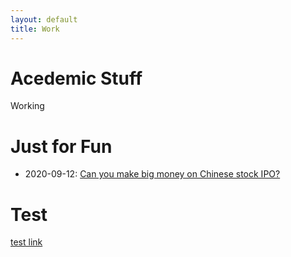 ```yaml
---
layout: default
title: Work
---
```


# Acedemic Stuff

Working

# Just for Fun

* 2020-09-12: [Can you make big money on Chinese stock IPO?](./pages/Chinese-IPO/Chinese-IPO.html)

# Test

[test link](https://github.com/sparktseung/LRMoE-Paper-Demo/README.md)